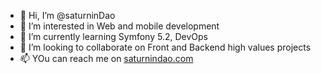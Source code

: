 - 👋 Hi, I’m @saturninDao
- 👀 I’m interested in Web and mobile development
- 🌱 I’m currently learning Symfony 5.2, DevOps
- 💞️ I’m looking to collaborate on Front and Backend high values projects
- 📫 YOu can reach me on <a href="https://saturnindao.com">saturnindao.com</a>

<!--
saturninDao/saturninDao is a ✨ special ✨ repository because its `README.md` (this file) appears on your GitHub profile.
You can click the Preview link to take a look at your changes.
--->
